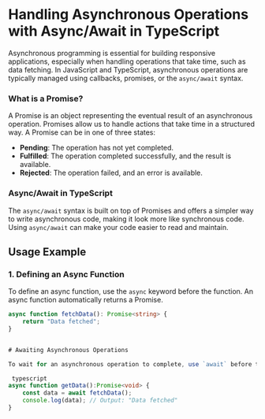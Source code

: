 # Handling Asynchronous Operations with Async/Await in TypeScript

Asynchronous programming is essential for building responsive applications, especially when handling operations that take time, such as data fetching. In JavaScript and TypeScript, asynchronous operations are typically managed using callbacks, promises, or the `async/await` syntax.

### What is a Promise?

A Promise is an object representing the eventual result of an asynchronous operation. Promises allow us to handle actions that take time in a structured way. A Promise can be in one of three states:

- **Pending**: The operation has not yet completed.
- **Fulfilled**: The operation completed successfully, and the result is available.
- **Rejected**: The operation failed, and an error is available.

### Async/Await in TypeScript

The `async/await` syntax is built on top of Promises and offers a simpler way to write asynchronous code, making it look more like synchronous code. Using `async/await` can make your code easier to read and maintain.

## Usage Example

### 1. Defining an Async Function

To define an async function, use the `async` keyword before the function. An async function automatically returns a Promise.

```typescript
async function fetchData(): Promise<string> {
    return "Data fetched";
}


# Awaiting Asynchronous Operations

To wait for an asynchronous operation to complete, use `await` before the Promise. This pauses the execution of the function until the Promise resolves or rejects, allowing your code to run in a more synchronous style.

 typescript
async function getData():Promise<void> {
    const data = await fetchData();
    console.log(data); // Output: "Data fetched"
}
